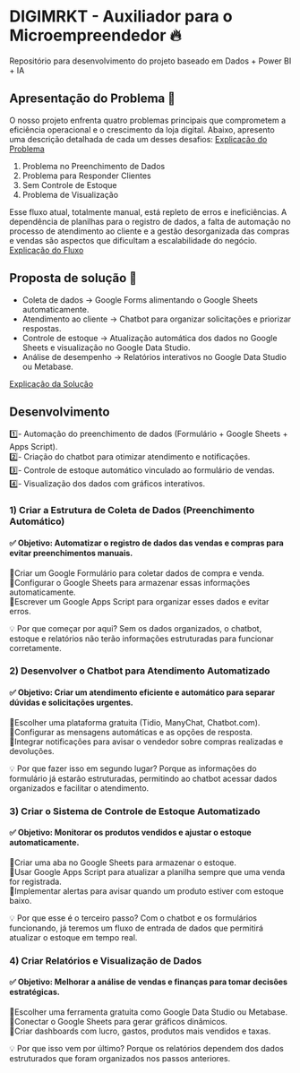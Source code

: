 # DIGIMRKT - Auxiliador para o Microempreendedor 🔥
Repositório para desenvolvimento do projeto baseado em Dados + Power BI + IA

## Apresentação do Problema 👀 
O nosso projeto enfrenta quatro problemas principais que comprometem a eficiência operacional e o crescimento da loja digital. Abaixo, apresento uma descrição detalhada de cada um desses desafios: [Explicação do Problema](https://github.com/DantinhasMD/ME-DIGIMRKT/blob/main/2_problems.md)

1. Problema no Preenchimento de Dados    
2. Problema para Responder Clientes    
3. Sem Controle de Estoque     
4. Problema de Visualização

Esse fluxo atual, totalmente manual, está repleto de erros e ineficiências. A dependência de planilhas para o registro de dados, a falta de automação no processo de atendimento ao cliente e a gestão desorganizada das compras e vendas são aspectos que dificultam a escalabilidade do negócio.
[Explicação do Fluxo](https://github.com/DantinhasMD/ME-DIGIMRKT/blob/main/1_flow.md)

## Proposta de solução 🚀
- Coleta de dados → Google Forms alimentando o Google Sheets automaticamente.
- Atendimento ao cliente → Chatbot para organizar solicitações e priorizar respostas.
- Controle de estoque → Atualização automática dos dados no Google Sheets e visualização no Google Data Studio.
- Análise de desempenho → Relatórios interativos no Google Data Studio ou Metabase.

[Explicação da Solução](https://github.com/DantinhasMD/ME-DIGIMRKT/blob/main/3_solution.md)

## Desenvolvimento
  1️⃣- Automação do preenchimento de dados (Formulário + Google Sheets + Apps Script).        
  2️⃣- Criação do chatbot para otimizar atendimento e notificações.                  
  3️⃣- Controle de estoque automático vinculado ao formulário de vendas.                    
  4️⃣- Visualização dos dados com gráficos interativos.              


### 1) Criar a Estrutura de Coleta de Dados (Preenchimento Automático)
#### ✅ Objetivo: Automatizar o registro de dados das vendas e compras para evitar preenchimentos manuais.         
🔹Criar um Google Formulário para coletar dados de compra e venda.      
🔹Configurar o Google Sheets para armazenar essas informações automaticamente.     
🔹Escrever um Google Apps Script para organizar esses dados e evitar erros.    

💡 Por que começar por aqui? Sem os dados organizados, o chatbot, estoque e relatórios não terão informações estruturadas para funcionar corretamente.


### 2) Desenvolver o Chatbot para Atendimento Automatizado
#### ✅ Objetivo: Criar um atendimento eficiente e automático para separar dúvidas e solicitações urgentes.      
🔹Escolher uma plataforma gratuita (Tidio, ManyChat, Chatbot.com).      
🔹Configurar as mensagens automáticas e as opções de resposta.    
🔹Integrar notificações para avisar o vendedor sobre compras realizadas e devoluções.      

💡 Por que fazer isso em segundo lugar? Porque as informações do formulário já estarão estruturadas, permitindo ao chatbot acessar dados organizados e facilitar o atendimento.


### 3) Criar o Sistema de Controle de Estoque Automatizado
#### ✅ Objetivo: Monitorar os produtos vendidos e ajustar o estoque automaticamente.     
🔹Criar uma aba no Google Sheets para armazenar o estoque.       
🔹Usar Google Apps Script para atualizar a planilha sempre que uma venda for registrada.     
🔹Implementar alertas para avisar quando um produto estiver com estoque baixo.      

💡 Por que esse é o terceiro passo? Com o chatbot e os formulários funcionando, já teremos um fluxo de entrada de dados que permitirá atualizar o estoque em tempo real.


### 4) Criar Relatórios e Visualização de Dados
#### ✅ Objetivo: Melhorar a análise de vendas e finanças para tomar decisões estratégicas.       
🔹Escolher uma ferramenta gratuita como Google Data Studio ou Metabase.      
🔹Conectar o Google Sheets para gerar gráficos dinâmicos.     
🔹Criar dashboards com lucro, gastos, produtos mais vendidos e taxas.    

💡 Por que isso vem por último? Porque os relatórios dependem dos dados estruturados que foram organizados nos passos anteriores.
